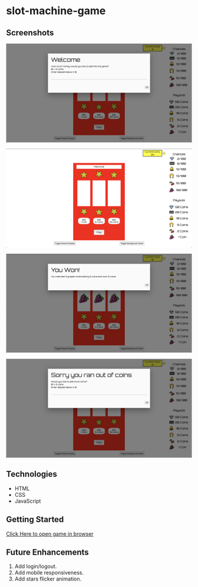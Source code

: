 # slot-machine-game

## Screenshots

![Starting Game Page](images/StartGameScreen.png)

![Main Game Page](images/MainGameScreen.png)

![What it looks like when you win coins](images/WinGameScreen.png)

![What happens when you run out of coins or try to bet more coins than you have](images/LoseGameScreen.png)

## Technologies

- HTML
- CSS
- JavaScript

## Getting Started

[Click Here to open game in browser](https://salmon117.github.io/slot-machine-game/)

## Future Enhancements

1. Add login/logout.
2. Add mobile responsiveness.
3. Add stars flicker animation.
